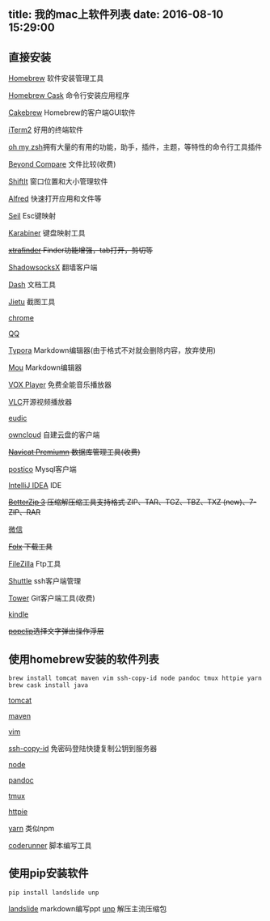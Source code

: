 title: 我的mac上软件列表
date: 2016-08-10 15:29:00
---

## 直接安装
[Homebrew](http://brew.sh/index_zh-cn.html) 软件安装管理工具

[Homebrew Cask](https://caskroom.github.io/) 命令行安装应用程序

[Cakebrew](https://www.cakebrew.com/) Homebrew的客户端GUI软件

[iTerm2](http://www.iterm2.com/) 好用的终端软件

[oh my zsh](http://ohmyz.sh/)拥有大量的有用的功能，助手，插件，主题，等特性的命令行工具插件

[Beyond Compare](http://www.scootersoftware.com/download.php) 文件比较(收费)

[ShiftIt](https://github.com/fikovnik/ShiftIt) 窗口位置和大小管理软件

[Alfred](https://www.alfredapp.com/) 快速打开应用和文件等

[Seil](https://pqrs.org/osx/karabiner/seil.html.en) Esc键映射

[Karabiner](https://pqrs.org/osx/karabiner/index.html.en) 键盘映射工具

~~[xtrafinder](http://www.trankynam.com/xtrafinder/) Finder功能增强，tab打开，剪切等~~

[ShadowsocksX](https://shadowsocks.org/en/index.html) 翻墙客户端

[Dash](https://kapeli.com/dash) 文档工具

[Jietu](http://jietu.qq.com/) 截图工具

[chrome](https://www.google.com/chrome/browser/desktop/index.html)

[QQ](http://im.qq.com/macqq/index.shtml)

[Typora](http://www.typora.io/) Markdown编辑器(由于格式不对就会删除内容，放弃使用)

[Mou](http://25.io/mou/) Markdown编辑器

[VOX Player](https://coppertino.com/vox/mac) 免费全能音乐播放器

[VLC](http://www.videolan.org/vlc/)开源视频播放器

[eudic](http://www.eudic.net/eudic/mac_dictionary.aspx)

[owncloud](https://owncloud.org/install/#install-clients) 自建云盘的客户端

~~[Navicat Premiumn](https://www.navicat.com/) 数据库管理工具(收费)~~

[postico](https://eggerapps.at/postico/) Mysql客户端

[IntelliJ IDEA](https://www.jetbrains.com/idea/) IDE

~~[BetterZip 3](https://macitbetter.com/) 压缩解压缩工具支持格式 ZIP、TAR、TGZ、TBZ、TXZ (new)、7-ZIP、RAR~~

[微信](http://weixin.qq.com/cgi-bin/readtemplate?t=mac&lang=zh_CN)

~~[Folx](http://mac.eltima.com/cn/download-manager.html) 下载工具~~

[FileZilla](https://filezilla-project.org/) Ftp工具

[Shuttle](http://fitztrev.github.io/shuttle/) ssh客户端管理

[Tower](https://www.git-tower.com/) Git客户端工具(收费)

[kindle](https://www.amazon.cn/gp/digital/fiona/kcp-landing-page/ref=sd_allcat_firetab_l3_f98948)

~~[popclip](https://pilotmoon.com/popclip/)选择文字弹出操作浮层~~




## 使用homebrew安装的软件列表
```
brew install tomcat maven vim ssh-copy-id node pandoc tmux httpie yarn
brew cask install java
```
[tomcat](https://tomcat.apache.org/)

[maven](https://maven.apache.org/)

[vim](http://www.vim.org/)

[ssh-copy-id](http://www.openssh.com/) 免密码登陆快捷复制公钥到服务器

[node](https://nodejs.org/)

[pandoc](http://pandoc.org/index.html)

[tmux](https://tmux.github.io/)

[httpie](http://httpie.org)

[yarn](https://yarnpkg.com/) 类似npm

[coderunner](https://coderunnerapp.com/) 脚本编写工具

## 使用pip安装软件
```
pip install landslide unp
```
[landslide](https://github.com/adamzap/landslide) markdown编写ppt
[unp](https://github.com/mitsuhiko/unp) 解压主流压缩包


